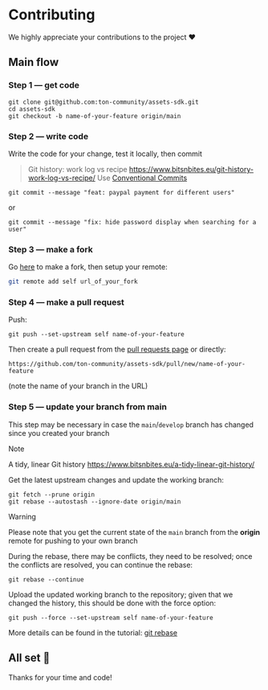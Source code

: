 # Contributing

We highly appreciate your contributions to the project ❤️

## Main flow

### Step 1 — get code

```shell
git clone git@github.com:ton-community/assets-sdk.git
cd assets-sdk
git checkout -b name-of-your-feature origin/main
```

### Step 2 — write code

Write the code for your change, test it locally, then commit

> Git history: work log vs recipe https://www.bitsnbites.eu/git-history-work-log-vs-recipe/
Use [Conventional Commits](https://www.conventionalcommits.org/)

```shell
git commit --message "feat: paypal payment for different users"
```

or

```shell
git commit --message "fix: hide password display when searching for a user"
```

### Step 3 — make a fork

Go [here](https://github.com/ton-community/assets-sdk/fork) to make a fork, then setup your remote:

```bash
git remote add self url_of_your_fork
```

### Step 4 — make a pull request

Push:

```shell
git push --set-upstream self name-of-your-feature
```

Then create a pull request from the [pull requests page](https://github.com/ton-community/assets-sdk/pulls) or directly:

```shell
https://github.com/ton-community/assets-sdk/pull/new/name-of-your-feature
```
(note the name of your branch in the URL)

### Step 5 — update your branch from main

This step may be necessary in case the `main`/`develop` branch has changed since you created your branch

> [!NOTE]
> A tidy, linear Git history  https://www.bitsnbites.eu/a-tidy-linear-git-history/

Get the latest upstream changes and update the working branch:

```shell
git fetch --prune origin
git rebase --autostash --ignore-date origin/main
```
> [!WARNING]
> Please note that you get the current state of the `main` branch from the **origin** remote for pushing to your own branch

During the rebase, there may be conflicts, they need to be resolved; once the conflicts are resolved, you can continue the rebase:

```shell
git rebase --continue
```

Upload the updated working branch to the repository; given that we changed the history, this should be done with the force option:

```shell
git push --force --set-upstream self name-of-your-feature
```

More details can be found in the tutorial: [git rebase](https://www.atlassian.com/git/tutorials/rewriting-history/git-rebase)

## All set 🎉

Thanks for your time and code!
